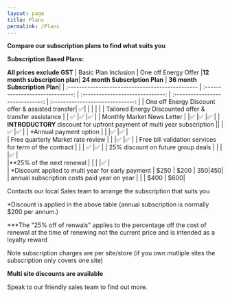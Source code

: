 ```yaml
---
layout: page
title: Plans
permalink: /Plans
---
```


<b>**Compare our subscription plans to find what suits you**</b>  

<b>Subscription Based Plans:</b>   



**All prices exclude GST**
|    Basic Plan Inclusion                           |    One off Energy Offer          |<b>12 month subscription plan</b>| <b>24 month Subscription Plan</b> | <b>36 month Subscription Plan</b>|
| :-----------------------------------------------  | :------------------------------: | :------------------------------: | :------------------------------:  | :------------------------------: |
| One off Energy Discount offer & assisted transfer| :white_check_mark:|                                                |                                  |                                   |                                  |
| Tailored Energy Discounted offer &  transfer assistance   |               | :white_check_mark:               |:white_check_mark:                 |:white_check_mark:                |
| Monthly Market News Letter                        | |:white_check_mark:               |:white_check_mark:                 |:white_check_mark:                |
| <b>INTRODUCTORY </b>discount for upfront payment of multi year subscription   ||       |:white_check_mark:                 |:white_check_mark:                |
| *Annual payment option                            | |                                 |:white_check_mark:                 |:white_check_mark:                |                          
| Free quarterly Market rate review                 | |                                 |:white_check_mark:                 |:white_check_mark:                |
| Free bill validation services for term of the contract |                    |                                  |   :white_check_mark:              |:white_check_mark:                |
| 25% discount on future group deals                |     |                             |                                   |:white_check_mark:                |                                            
|**25% of the next renewal                          |      |                            |                                   |:white_check_mark:                |  
| *Discount applied to multi year for early payment                                                  | $250                             | $200                              | $350                             |$450|  
| annual subscription costs paid year on year       |                                   |                                   | $400                             | $600|  

Contacts our local Sales team to arrange the subscription that suits you 

  *Discount is applied in the above table (annual subscription is normally $200 per annum.)
    
  ***The "25% off of renwals" applies to the percentage off the cost of renewal at the time of renewing not the current price and is intended as a loyalty reward  
  
  Note subscription charges are per site/store (if you own mutliple sites the subscription only covers one site)  
  
  <b>Multi site discounts are available</b>
  
  Speak to our friendly sales team to find out more.
